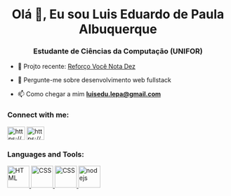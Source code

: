<h1 align="center">Olá 👋, Eu sou Luis Eduardo de Paula Albuquerque</h1>
<h3 align="center">Estudante de Ciências da Computação (UNIFOR)</h3>

- 🔭 Projto recente: <a href="https://vocenotadez.com" target="_blank">Reforço Você Nota Dez</a>

- 💬 Pergunte-me sobre desenvolvimento web fullstack

- 📫 Como chegar a mim **luisedu.lepa@gmail.com**

<h3 align="left">Connect with me:</h3>
<p align="left">
<a href="https://linkedin.com/in/https://www.linkedin.com/in/lu%c3%ads-eduardo-de-paula-albuquerque-476a41271/" target="blank"><img align="center" src="https://raw.githubusercontent.com/rahuldkjain/github-profile-readme-generator/master/src/images/icons/Social/linked-in-alt.svg" alt="https://www.linkedin.com/in/lu%c3%ads-eduardo-de-paula-albuquerque-476a41271/" height="30" width="40" /></a>
<a href="https://discord.gg/https://discord.gg/vc6zvbqe" target="blank"><img align="center" src="https://raw.githubusercontent.com/rahuldkjain/github-profile-readme-generator/master/src/images/icons/Social/discord.svg" alt="https://discord.gg/vc6zvbqe" height="30" width="40" /></a>
</p>

<h3 align="left">Languages and Tools:</h3>
<p align="left" style="margin-right: 6px;"> 
  <a href="https://developer.mozilla.org/en-US/docs/Web/HTML" target="_blank" rel="noreferrer"> <img src="https://github.com/marwin1991/profile-technology-icons/blob/main/icons/html.png" alt="HTML" width="50" height="50"/> 
  </a> 
  <a href="https://developer.mozilla.org/en-US/docs/Web/CSS" target="_blank" rel="noreferrer"> <img src="https://github.com/marwin1991/profile-technology-icons/blob/main/icons/css.png" alt="CSS" width="50" height="50"/> 
  </a>
   <a href="https://developer.mozilla.org/en-US/docs/Web/JavaScript" target="_blank" rel="noreferrer"> <img src="https://github.com/marwin1991/profile-technology-icons/blob/main/icons/javascript.png" alt="CSS" width="50" height="50"/> 
  </a>
  <a href="https://developer.mozilla.org/en-US/docs/Glossary/Node.js" target="_blank" rel="noreferrer"> <img src="https://github.com/marwin1991/profile-technology-icons/blob/main/icons/node_js.png" alt="nodejs" width="50" height="50"/> 
  </a> 
</p>
